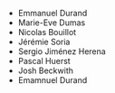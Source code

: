 * Emmanuel Durand
* Marie-Eve Dumas
* Nicolas Bouillot
* Jérémie Soria
* Sergio Jiménez Herena
* Pascal Huerst
* Josh Beckwith
* Emamnuel Durand
